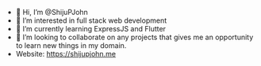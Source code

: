- 👋 Hi, I’m @ShijuPJohn
- 👀 I’m interested in full stack web development
- 🌱 I’m currently learning ExpressJS and Flutter
- 💞️ I’m looking to collaborate on any projects that gives me an opportunity to learn new things in my domain.
- Website: https://shijupjohn.me
<!---
ShijuPJohn/ShijuPJohn is a ✨ special ✨ repository because its `README.md` (this file) appears on your GitHub profile.
You can click the Preview link to take a look at your changes.
--->
